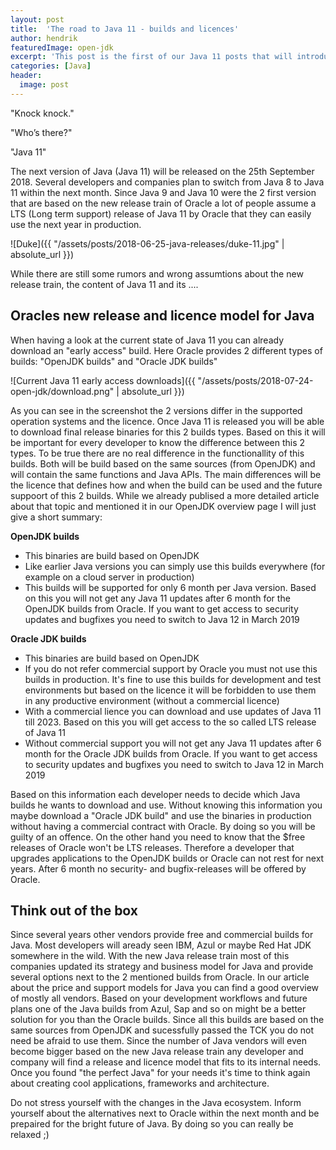 ```yaml
---
layout: post
title:  'The road to Java 11 - builds and licences'
author: hendrik
featuredImage: open-jdk
excerpt: 'This post is the first of our Java 11 posts that will introduce all needed information about the next Java release. In this first post you can find all needed information about the free and commercial versions of Java 11.'
categories: [Java]
header:
  image: post
---
```

"Knock knock."

"Who’s there?"

"Java 11"

The next version of Java (Java 11) will be released on the 25th September 2018. Several developers and companies plan to switch from
Java 8 to Java 11 within the next month. Since Java 9 and Java 10 were the 2 first version that are based on the new release train
of Oracle a lot of people assume a LTS (Long term support) release of Java 11 by Oracle that they can easily use the next year in
production.

![Duke]({{ "/assets/posts/2018-06-25-java-releases/duke-11.jpg" | absolute_url }})

While there are still some rumors and wrong assumtions about the new release train, the content of Java 11 and its ....

## Oracles new release and licence model for Java

When having a look at the current state of Java 11 you can already download an "early access" build. Here Oracle provides 2 different
types of builds: "OpenJDK builds" and "Oracle JDK builds"

![Current Java 11 early access downloads]({{ "/assets/posts/2018-07-24-open-jdk/download.png" | absolute_url }})

As you can see in the screenshot the 2 versions differ in the supported operation systems and the licence. Once Java 11 is released you will be able to download final release binaries for this 2 builds types. Based on this it will be important for every developer to know the difference between this 2 types. To be true there are no real difference in the functionallity of this builds. Both will be build based on the same sources (from OpenJDK) and will contain the same functions and Java APIs. The main differences will be the licence that defines how and when the build can be used and the future suppoort of this 2 builds. While we already publised a more detailed article about that topic and mentioned it in our OpenJDK overview page I will just give a short summary:

**OpenJDK builds**
- This binaries are build based on OpenJDK
- Like earlier Java versions you can simply use this builds everywhere (for example on a cloud server in production)
- This builds will be supported for only 6 month per Java version. Based on this you will not get any Java 11 updates after 6 month for the OpenJDK builds from Oracle. If you want to get access to security updates and bugfixes you need to switch to Java 12 in March 2019

**Oracle JDK builds**
- This binaries are build based on OpenJDK
- If you do not refer commercial support by Oracle you must not use this builds in production. It's fine to use this builds for development and test environments but based on the licence it will be forbidden to use them in any productive environment (without a commercial licence)
- With a commercial lience you can download and use updates of Java 11 till 2023. Based on this you will get access to the so called LTS release of Java 11
- Without commercial support you will not get any Java 11 updates after 6 month for the Oracle JDK builds from Oracle. If you want to get access to security updates and bugfixes you need to switch to Java 12 in March 2019

Based on this information each developer needs to decide which Java builds he wants to download and use. Without knowing this information you maybe download a "Oracle JDK build" and use the binaries in production without having a commercial contract with Oracle. By doing so you will be guilty of an offence. On the other hand you need to know that the $free releases of Oracle won't be LTS releases. Therefore a developer that upgrades applications to the OpenJDK builds or Oracle can not rest for next years. After 6 month no security- and bugfix-releases will be offered by Oracle.

## Think out of the box
Since several years other vendors provide free and commercial builds for Java. Most developers will aready seen IBM, Azul or maybe Red Hat JDK somewhere in the wild. With the new Java release train most of this companies updated its strategy and business model for Java and provide several options next to the 2 mentioned builds from Oracle. In our article about the price and support models for Java you can find a good overview of mostly all vendors. Based on your development workflows and future plans one of the Java builds from Azul, Sap and so on might be a better solution for you than the Oracle builds. Since all this builds are based on the same sources from OpenJDK and sucessfully passed the TCK you do not need be afraid to use them. Since the number of Java vendors will even become bigger based on the new Java release train any developer and company will find a release and licence model that fits to its internal needs. Once you found "the perfect Java" for your needs it's time to think again about creating cool applications, frameworks and architecture. 

Do not stress yourself with the changes in the Java ecosystem. Inform yourself about the alternatives next to Oracle within the next month and be prepaired for the bright future of Java. By doing so you can really be relaxed ;)


